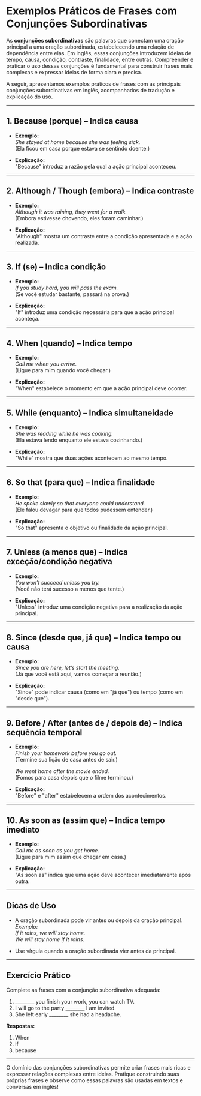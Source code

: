 
# Exemplos Práticos de Frases com Conjunções Subordinativas

As **conjunções subordinativas** são palavras que conectam uma oração principal a uma oração subordinada, estabelecendo uma relação de dependência entre elas. Em inglês, essas conjunções introduzem ideias de tempo, causa, condição, contraste, finalidade, entre outras. Compreender e praticar o uso dessas conjunções é fundamental para construir frases mais complexas e expressar ideias de forma clara e precisa.

A seguir, apresentamos exemplos práticos de frases com as principais conjunções subordinativas em inglês, acompanhados de tradução e explicação do uso.

---

## 1. **Because** (porque) – Indica causa

- **Exemplo:**  
  *She stayed at home because she was feeling sick.*  
  (Ela ficou em casa porque estava se sentindo doente.)

- **Explicação:**  
  "Because" introduz a razão pela qual a ação principal aconteceu.

---

## 2. **Although / Though** (embora) – Indica contraste

- **Exemplo:**  
  *Although it was raining, they went for a walk.*  
  (Embora estivesse chovendo, eles foram caminhar.)

- **Explicação:**  
  "Although" mostra um contraste entre a condição apresentada e a ação realizada.

---

## 3. **If** (se) – Indica condição

- **Exemplo:**  
  *If you study hard, you will pass the exam.*  
  (Se você estudar bastante, passará na prova.)

- **Explicação:**  
  "If" introduz uma condição necessária para que a ação principal aconteça.

---

## 4. **When** (quando) – Indica tempo

- **Exemplo:**  
  *Call me when you arrive.*  
  (Ligue para mim quando você chegar.)

- **Explicação:**  
  "When" estabelece o momento em que a ação principal deve ocorrer.

---

## 5. **While** (enquanto) – Indica simultaneidade

- **Exemplo:**  
  *She was reading while he was cooking.*  
  (Ela estava lendo enquanto ele estava cozinhando.)

- **Explicação:**  
  "While" mostra que duas ações acontecem ao mesmo tempo.

---

## 6. **So that** (para que) – Indica finalidade

- **Exemplo:**  
  *He spoke slowly so that everyone could understand.*  
  (Ele falou devagar para que todos pudessem entender.)

- **Explicação:**  
  "So that" apresenta o objetivo ou finalidade da ação principal.

---

## 7. **Unless** (a menos que) – Indica exceção/condição negativa

- **Exemplo:**  
  *You won’t succeed unless you try.*  
  (Você não terá sucesso a menos que tente.)

- **Explicação:**  
  "Unless" introduz uma condição negativa para a realização da ação principal.

---

## 8. **Since** (desde que, já que) – Indica tempo ou causa

- **Exemplo:**  
  *Since you are here, let’s start the meeting.*  
  (Já que você está aqui, vamos começar a reunião.)

- **Explicação:**  
  "Since" pode indicar causa (como em "já que") ou tempo (como em "desde que").

---

## 9. **Before / After** (antes de / depois de) – Indica sequência temporal

- **Exemplo:**  
  *Finish your homework before you go out.*  
  (Termine sua lição de casa antes de sair.)

  *We went home after the movie ended.*  
  (Fomos para casa depois que o filme terminou.)

- **Explicação:**  
  "Before" e "after" estabelecem a ordem dos acontecimentos.

---

## 10. **As soon as** (assim que) – Indica tempo imediato

- **Exemplo:**  
  *Call me as soon as you get home.*  
  (Ligue para mim assim que chegar em casa.)

- **Explicação:**  
  "As soon as" indica que uma ação deve acontecer imediatamente após outra.

---

## Dicas de Uso

- A oração subordinada pode vir antes ou depois da oração principal.  
  *Exemplo:*  
  *If it rains, we will stay home.*  
  *We will stay home if it rains.*

- Use vírgula quando a oração subordinada vier antes da principal.

---

## Exercício Prático

Complete as frases com a conjunção subordinativa adequada:

1. ________ you finish your work, you can watch TV.
2. I will go to the party ________ I am invited.
3. She left early ________ she had a headache.

**Respostas:**  
1. When  
2. if  
3. because

---

O domínio das conjunções subordinativas permite criar frases mais ricas e expressar relações complexas entre ideias. Pratique construindo suas próprias frases e observe como essas palavras são usadas em textos e conversas em inglês!
```
